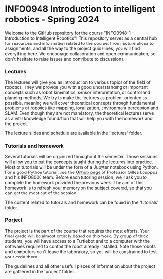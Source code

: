 # INFO0948 Introduction to intelligent robotics - Spring 2024

Welcome to the GitHub repository for the course "INFO0948-1 - Introduction to Intelligent Robotics"! This repository serves as a central hub for resources and information related to the course. From lecture slides to assignments, and all the way to the project guidelines, you will find everything here. We encourage collaboration and open communication, so don't hesitate to raise issues and contribute to discussions.

### Lectures

The lectures will give you an introduction to various topics of the field of robotics. They will provide you with a good understanding of important concepts such as robot kinematics, sensor interpretation, or control and planning methods. We try to make the lectures as problem-oriented as possible, meaning we will cover theoretical concepts through fundamental problems of robotics like mapping, localization, environment perception and SLAM. Even though they are not mandatory, the theoretical lectures serve as a vital knowledge foundation that will help you with the homework and the project.

The lecture slides and schedule are available in the 'lectures' folder.

### Tutorials and homework

Several tutorials will be organized throughout the semester. Those sessions will allow you to put the concepts taught during the lectures into practice. Most of tutorials will be under the form of a Jupyter notebook using Python. For a good Python tutorial, see the [Github page](https://github.com/glouppe/info8006-introduction-to-ai/tree/master/python-tutorial) of Professor Gilles Louppes and his INFO8006 team. Before each tutoring session, we'll ask you to complete the homework provided the previous week. The aim of this homework is to refresh your memory on the subject covered, so that you can get the most out of the session. 

The content related to tutorials and homework can be found in the 'tutorials' folder.

### Porject

The project is the part of the course that requires the most efforts. Your final grade will be almost entirely based on this work. By group of three students, you will have access to a Turtlebot and to a computer with the  softwares required to control the robot already installed. Note those robots and computers can't leave the laboratory, so you will be constrained to test your code there.

The guidelines and all other usefull pieces of information about the project are gathered in the 'project' folder.
